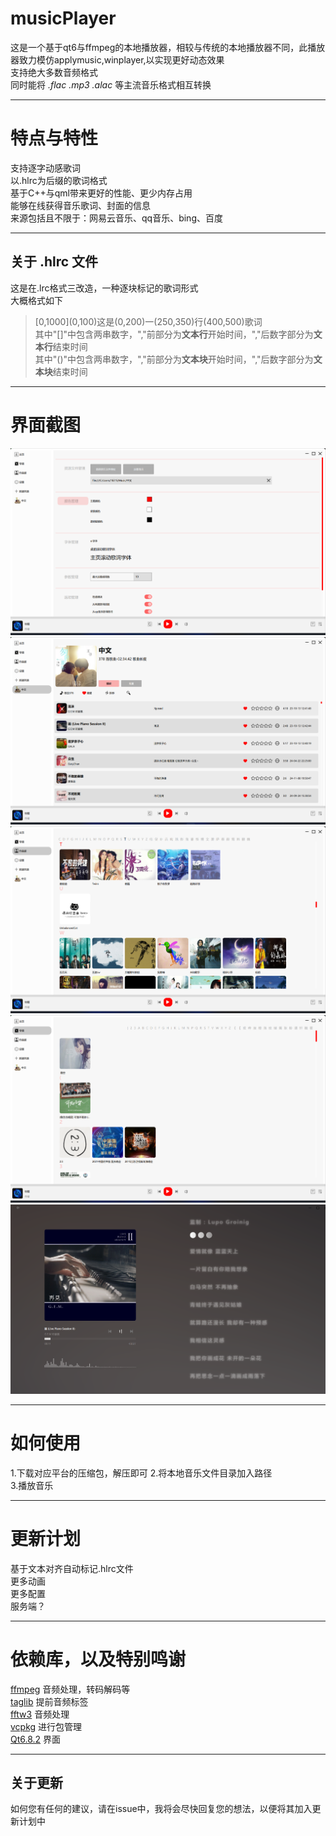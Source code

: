 # musicPlayer
 这是一个基于qt6与ffmpeg的本地播放器，相较与传统的本地播放器不同，此播放器致力模仿applymusic,winplayer,以实现更好动态效果  
 支持绝大多数音频格式  
 同时能将 *.flac* *.mp3* *.alac* 等主流音乐格式相互转换

***

# 特点与特性
 支持逐字动感歌词  
 以.hlrc为后缀的歌词格式  
 基于C++与qml带来更好的性能、更少内存占用  
 能够在线获得音乐歌词、封面的信息  
 来源包括且不限于：网易云音乐、qq音乐、bing、百度  

***

## 关于 .hlrc 文件
 这是在.lrc格式三改造，一种逐块标记的歌词形式  
 大概格式如下  
 >\[0,1000\]\(0,100\)这是\(0,200\)一\(250,350\)行\(400,500\)歌词  
 其中"\[\]"中包含两串数字，","前部分为**文本行**开始时间，","后数字部分为**文本行**结束时间  
 其中"\(\)"中包含两串数字，","前部分为**文本块**开始时间，","后数字部分为**文本块**结束时间  

***

# 界面截图
 ![界面](/mkImage/1.png "界面")  
 ![界面](/mkImage/2.png "界面")  
 ![界面](/mkImage/3.png "界面")  
 ![界面](/mkImage/4.png "界面")  
 ![界面](/mkImage/5.png "界面")  

***

# 如何使用
 1.下载对应平台的压缩包，解压即可 
 2.将本地音乐文件目录加入路径  
 3.播放音乐  

***

# 更新计划
 基于文本对齐自动标记.hlrc文件  
 更多动画  
 更多配置  
 服务端？  

***

# 依赖库，以及特别鸣谢
 [ffmpeg](https://ffmpeg.org/) 音频处理，转码解码等  
 [taglib](https://taglib.org/) 提前音频标签  
 [fftw3](https://fftw.org/) 音频处理   
 [vcpkg](https://github.com/microsoft/vcpkg) 进行包管理  
 [Qt6.8.2](https://www.qt.io/zh-cn/) 界面

*** 

## 关于更新
 如何您有任何的建议，请在issue中，我将会尽快回复您的想法，以便将其加入更新计划中  
